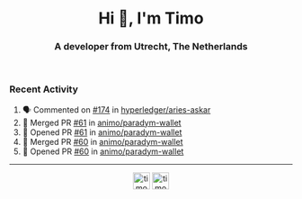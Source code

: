 <h1 align="center">Hi 👋, I'm Timo</h1>
<h3 align="center">A developer from Utrecht, The Netherlands</h3>
<br/>
<!-- https://github.com/rahuldkjain/github-profile-readme-generator --!>

<!--  <p align="left"><img src="https://github-readme-stats.vercel.app/api?username=timoglastra&show_icons=true&count_private=true&" alt="timoglastra" /></p> --!>

<!--
Github language stats
<p align="left"><img src="https://github-readme-stats.vercel.app/api/top-langs/?username=timoglastra&layout=compact" alt="timoglastra" /><p>
-->

<!-- Codestats language stats -->
<!-- <p align="left"><img src="https://codestats-readme.vercel.app/api/top-langs/?username=timoglastra&layout=compact&language_count=12" alt="timoglastra" /><p>    --!>
  
<h3>Recent Activity</h3>

<!--START_SECTION:activity-->
1. 🗣 Commented on [#174](https://github.com/hyperledger/aries-askar/issues/174#issuecomment-1700778242) in [hyperledger/aries-askar](https://github.com/hyperledger/aries-askar)
2. 🎉 Merged PR [#61](https://github.com/animo/paradym-wallet/pull/61) in [animo/paradym-wallet](https://github.com/animo/paradym-wallet)
3. 💪 Opened PR [#61](https://github.com/animo/paradym-wallet/pull/61) in [animo/paradym-wallet](https://github.com/animo/paradym-wallet)
4. 🎉 Merged PR [#60](https://github.com/animo/paradym-wallet/pull/60) in [animo/paradym-wallet](https://github.com/animo/paradym-wallet)
5. 💪 Opened PR [#60](https://github.com/animo/paradym-wallet/pull/60) in [animo/paradym-wallet](https://github.com/animo/paradym-wallet)
<!--END_SECTION:activity-->

---

<p align="center">
<a href="https://twitter.com/timoglastra" target="blank"><img align="center" src="https://cdn.jsdelivr.net/npm/simple-icons@3.0.1/icons/twitter.svg" alt="timoglastra" height="30" width="30" /></a>
<a href="https://linkedin.com/in/timoglastra" target="blank"><img align="center" src="https://cdn.jsdelivr.net/npm/simple-icons@3.0.1/icons/linkedin.svg" alt="timoglastra" height="30" width="30" /></a>
</p>



